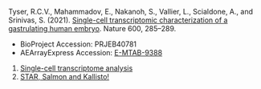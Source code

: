 Tyser, R.C.V., Mahammadov, E., Nakanoh, S., Vallier, L., Scialdone, A., and Srinivas, S. (2021). [Single-cell transcriptomic characterization of a gastrulating human embryo](https://doi.org/10.1038/s41586-021-04158-y). Nature 600, 285–289.

- BioProject Accession: PRJEB40781
- AEArrayExpress Accession: [E-MTAB-9388](https://www.ebi.ac.uk/arrayexpress/experiments/E-MTAB-9388/)


1. [Single-cell transcriptome analysis](https://jlduan.github.io/Replica/s41586-021-04158-y/notebooks/analyze.html)
2. [STAR, Salmon and Kallisto!](https://jlduan.github.io/Replica/s41586-021-04158-y/notebooks/analyze_alignment.html)
